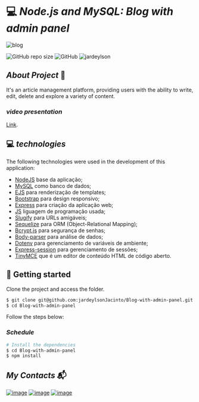 # 💻 _Node.js and MySQL: Blog with admin panel_

![blog](https://github.com/jardeylsonJacinto/Blog-with-admin-panel/assets/93053356/6f920d4d-5e2d-44b2-8c10-59f86b4d788a)


![GitHub repo size](https://img.shields.io/github/repo-size/jardeylsonJacinto/NLW-setup)
![GitHub](https://img.shields.io/github/license/jardeylsonJacinto/NLW-setup)
![jardeylson](https://img.shields.io/static/v1?label=Taught%20by&message=Jardeylson-Jacinto&color=gray&labelColor=8257E5)

## _About Project_ :thought_balloon:

It's an article management platform, providing users with the ability to write, edit, delete and explore a variety of content.

### _video presentation_
[Link](https://www.linkedin.com/posts/jardeylson-jacinto-769769156_tecnologias-inovation-programaaexaeto-activity-7096913812787752960--PRt?utm_source=share&utm_medium=member_desktop).

## :computer: _technologies_

The following technologies were used in the development of this application:

- [NodeJS](https://nodejs.org/) base da aplicação;
- [MySQL](https://www.mysql.com/)  como banco de dados;
- [EJS](https://ejs.co/) para renderização de templates;
- [Bootstrap](https://getbootstrap.com/) para design responsivo;
- [Express](https://expressjs.com/) para criação da aplicação web;
- [JS](https://www.javascript.com/) liguagem de programação usada;
- [Slugify](https://www.npmjs.com/package/slugify) para URLs amigáveis;
- [Sequelize](https://sequelize.org/)  para ORM (Object-Relational Mapping);
- [Bcrypt.js](https://www.npmjs.com/package/bcrypt)  para segurança de senhas;
- [Body-parser](https://www.npmjs.com/package/body-parser) para análise de dados;
- [Dotenv](https://www.npmjs.com/package/dotenv) para gerenciamento de variáveis de ambiente;
- [Express-session](https://www.npmjs.com/package/express-session) para gerenciamento de sessões;
- [TinyMCE](https://www.npmjs.com/package/tinymce) que é um editor de conteúdo HTML de código aberto.


## :rocket: Getting started

Clone the project and access the folder.

```bash
$ git clone git@github.com:jardeylsonJacinto/Blog-with-admin-panel.git
$ cd Blog-with-admin-panel
```

Follow the steps below:

### _Schedule_

```bash
# Install the dependencies
$ cd Blog-with-admin-panel
$ npm install
```

## _My Contacts_ :mailbox_with_mail:
[![image](https://img.shields.io/badge/LinkedIn-0077B5?style=for-the-badge&logo=linkedin&logoColor=white)](https://www.linkedin.com/in/jardeylson-jacinto-769769156)
[![image](https://img.shields.io/badge/Instagram-E4405F?style=for-the-badge&logo=instagram&logoColor=white)](https://www.instagram.com/jardeylsonjacinto/)
[![image](https://img.shields.io/badge/Gmail-D14836?style=for-the-badge&logo=gmail&logoColor=white)](jardeylsong.m@gmail.com)
